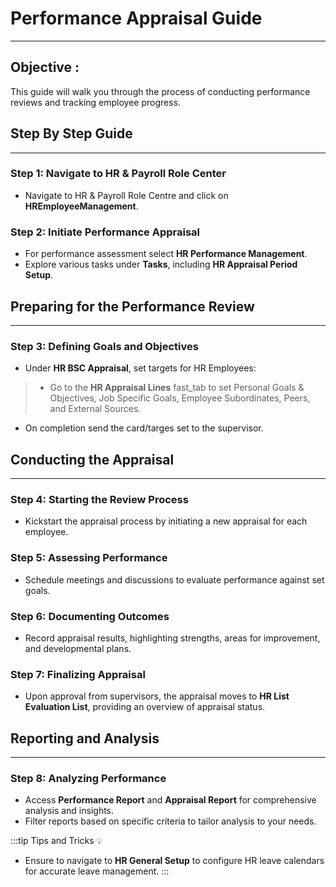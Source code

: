# Performance Appraisal Guide
---

<div class="customized-intro-container" id="introduction">
    <h2 class="performance-appraisal-guide"> Objective : </h2>
    <p> 
This guide will walk you through the process of conducting performance reviews and tracking employee progress. 
    </p>
</div>


## Step By Step Guide
---

### Step 1: Navigate to HR & Payroll Role Center
- Navigate to HR & Payroll Role Centre and click on **HREmployeeManagement**.

### Step 2: Initiate Performance Appraisal
- For performance assessment select **HR Performance Management**.
- Explore various tasks under **Tasks**, including **HR Appraisal Period Setup**.

## Preparing for the Performance Review
---

### Step 3: Defining Goals and Objectives
- Under **HR BSC Appraisal**, set targets for HR Employees:

>   - Go to the **HR Appraisal Lines** fast_tab to set Personal Goals & Objectives, Job Specific Goals, Employee Subordinates, Peers, and External Sources.
  - On completion send the card/targes set to the supervisor.

## Conducting the Appraisal
---

### Step 4: Starting the Review Process
- Kickstart the appraisal process by initiating a new appraisal for each employee.

### Step 5: Assessing Performance
- Schedule meetings and discussions to evaluate performance against set goals.

### Step 6: Documenting Outcomes
- Record appraisal results, highlighting strengths, areas for improvement, and developmental plans.

### Step 7: Finalizing Appraisal
- Upon approval from supervisors, the appraisal moves to **HR List Evaluation List**, providing an overview of appraisal status.

## Reporting and Analysis
---

### Step 8: Analyzing Performance
- Access **Performance Report** and **Appraisal Report** for comprehensive analysis and insights.
- Filter reports based on specific criteria to tailor analysis to your needs.

:::tip Tips and Tricks 💡

- Ensure to navigate to **HR General Setup** to configure HR leave calendars for accurate leave management.
:::

